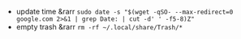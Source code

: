 - update time &rarr `sudo date -s "$(wget -qSO- --max-redirect=0 google.com 2>&1 | grep Date: | cut -d' ' -f5-8)Z"`
- empty trash &rarr `rm -rf ~/.local/share/Trash/*`
